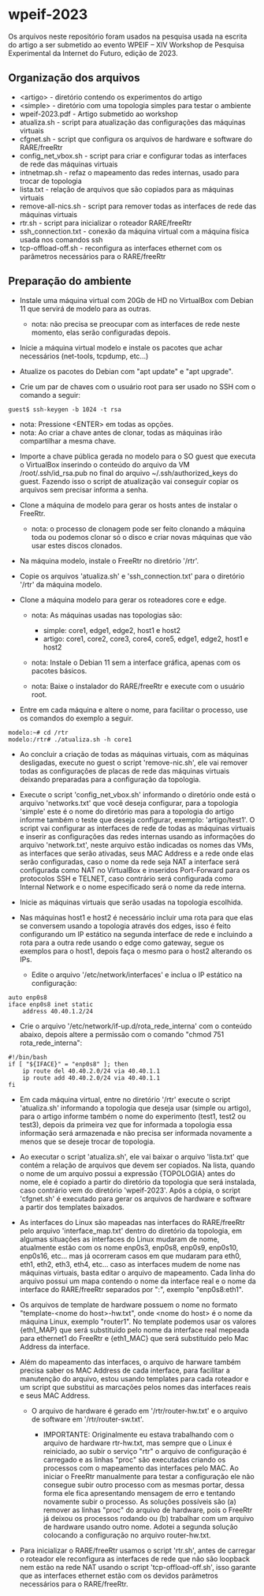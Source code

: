 # wpeif-2023

Os arquivos neste repositório foram usados na pesquisa usada na escrita do artigo a ser submetido ao evento WPEIF – XIV Workshop de Pesquisa Experimental da Internet do Futuro, edição de 2023.

## Organização dos arquivos

- \<artigo> - diretório contendo os experimentos do artigo
- \<simple> - diretório com uma topologia simples para testar o ambiente
- wpeif-2023.pdf - Artigo submetido ao workshop
- atualiza.sh - script para atualização das configurações das máquinas virtuais
- cfgnet.sh - script que configura os arquivos de hardware e software do RARE/freeRtr
- config_net_vbox.sh - script para criar e configurar todas as interfaces de rede das máquinas virtuais
- intnetmap.sh - refaz o mapeamento das redes internas, usado para trocar de topologia
- lista.txt - relação de arquivos que são copiados para as máquinas virtuais
- remove-all-nics.sh - script para remover todas as interfaces de rede das máquinas virtuais
- rtr.sh - script para inicializar o roteador RARE/freeRtr
- ssh_connection.txt - conexão da máquina virtual com a máquina física usada nos comandos ssh
- tcp-offload-off.sh - reconfigura as interfaces ethernet com os parâmetros necessários para o RARE/freeRtr

## Preparação do ambiente

* Instale uma máquina virtual com 20Gb de HD no VirtualBox com Debian 11 que servirá de modelo para as outras.

  - nota: não precisa se preocupar com as interfaces de rede neste momento, elas serão configuradas depois.


* Inicie a máquina virtual modelo e instale os pacotes que achar necessários (net-tools, tcpdump, etc...)

* Atualize os pacotes do Debian com "apt update" e "apt upgrade".

* Crie um par de chaves com o usuário root para ser usado no SSH com o comando a seguir:
```
guest$ ssh-keygen -b 1024 -t rsa
```
  - nota: Pressione \<ENTER\> em todas as opções.
  - nota: Ao criar a chave antes de clonar, todas as máquinas irão compartilhar a mesma chave.

* Importe a chave pública gerada no modelo para o SO guest que executa o VirtualBox inserindo o conteúdo do arquivo da VM /root/.ssh/id_rsa.pub no final do arquivo ~/.ssh/authorized_keys do guest. Fazendo isso o script de atualização vai conseguir copiar os arquivos sem precisar informa a senha.


* Clone a máquina de modelo para gerar os hosts antes de instalar o FreeRtr.

  - nota: o processo de clonagem pode ser feito clonando a máquina toda ou podemos clonar só o disco e criar novas máquinas que vão usar estes discos clonados.

  
* Na máquina modelo, instale o FreeRtr no diretório '/rtr'.


* Copie os arquivos 'atualiza.sh' e 'ssh_connection.txt' para o diretório '/rtr' da máquina modelo.


* Clone a máquina modelo para gerar os roteadores core e edge.

  - nota: As máquinas usadas nas topologias são:
    - simple: core1, edge1, edge2, host1 e host2
    - artigo: core1, core2, core3, core4, core5, edge1, edge2, host1 e host2

  - nota: Instale o Debian 11 sem a interface gráfica, apenas com os pacotes básicos.
  - nota: Baixe o instalador do RARE/freeRtr e execute com o usuário root.

* Entre em cada máquina e altere o nome, para facilitar o processo, use os comandos do exemplo a seguir.

```
modelo:~# cd /rtr
modelo:/rtr# ./atualiza.sh -h core1
```

* Ao concluir a criação de todas as máquinas virtuais, com as máquinas desligadas, execute no guest o script 'remove-nic.sh', ele vai remover todas as configurações de placas de rede das máquinas virtuais deixando preparadas para a configuração da topologia.


* Execute o script 'config_net_vbox.sh' informando o diretório onde está o arquivo 'networks.txt' que você deseja configurar, para a topologia 'simple' este é o nome do diretório mas para a topologia do artigo informe também o teste que deseja configurar, exemplo: 'artigo/test1'. O script vai configurar as interfaces de rede de todas as máquinas virtuais e inserir as configurações das redes internas usando as informações do arquivo 'network.txt', neste arquivo estão indicadas os nomes das VMs, as interfaces que serão ativadas, seus MAC Address e a rede onde elas serão configuradas, caso o nome da rede seja NAT a interface será configurada como NAT no VirtualBox e inseridos Port-Forward para os protocolos SSH e TELNET, caso contrário será configurada como Internal Network e o nome especificado será o nome da rede interna.


* Inicie as máquinas virtuais que serão usadas na topologia escolhida.


* Nas máquinas host1 e host2 é necessário incluir uma rota para que elas se conversem usando a topologia através dos edges, isso é feito configurando um IP estático na segunda interface de rede e incluindo a rota para a outra rede usando o edge como gateway, segue os exemplos para o host1, depois faça o mesmo para o host2 alterando os IPs.

  - Edite o arquivo '/etc/network/interfaces' e inclua o IP estático na configuração:
```
auto enp0s8
iface enp0s8 inet static
    address 40.40.1.2/24
```
  - Crie o arquivo '/etc/network/if-up.d/rota_rede_interna' com o conteúdo abaixo, depois altere a permissão com o comando "chmod 751 rota_rede_interna":
```
#!/bin/bash
if [ "${IFACE}" = "enp0s8" ]; then
    ip route del 40.40.2.0/24 via 40.40.1.1
    ip route add 40.40.2.0/24 via 40.40.1.1
fi
```


* Em cada máquina virtual, entre no diretório '/rtr' execute o script 'atualiza.sh' informando a topologia que deseja usar (simple ou artigo), para o artigo informe também o nome do experimento (test1, test2 ou test3), depois da primeira vez que for informada a topologia essa informação será armazenada e não precisa ser informada novamente a menos que se deseje trocar de topologia.


* Ao executar o script 'atualiza.sh', ele vai baixar o arquivo 'lista.txt' que contém a relação de arquivos que devem ser copiados. Na lista, quando o nome de um arquivo possui a expressão {TOPOLOGIA} antes do nome, ele é copiado a partir do diretório da topologia que será instalada, caso contrário vem do diretório 'wpeif-2023'. Após a cópia, o script 'cfgnet.sh' é executado para gerar os arquivos de hardware e software a partir dos templates baixados.


* As interfaces do Linux são mapeadas nas interfaces do RARE/freeRtr pelo arquivo 'interface_map.txt' dentro do diretório da topologia, em algumas situações as interfaces do Linux mudaram de nome, atualmente estão com os nome enp0s3, enp0s8, enp0s9, enp0s10, enp0s16, etc... mas já ocorreram casos em que mudaram para eth0, eth1, eth2, eth3, eth4, etc... caso as interfaces mudem de nome nas máquinas virtuais, basta editar o arquivo de mapeamento. Cada linha do arquivo possui um mapa contendo o nome da interface real e o nome da interface do RARE/freeRtr separados por ":", exemplo "enp0s8:eth1".


* Os arquivos de template de hardware possuem o nome no formato "template-\<nome do host\>-hw.txt", onde \<nome do host\> é o nome da máquina Linux, exemplo "router1". No template podemos usar os valores {eth1_MAP} que será substituído pelo nome da interface real mepeada para ethernet1 do FreeRtr e {eth1_MAC} que será substituído pelo Mac Address da interface.


* Além do mapeamento das interfaces, o arquivo de harware também precisa saber os MAC Address de cada interface, para facilitar a manutenção do arquivo, estou usando templates para cada roteador e um script que substitui as marcações pelos nomes das interfaces reais e seus MAC Address.

  - O arquivo de hardware é gerado em '/rtr/router-hw.txt' e o arquivo de software em '/rtr/router-sw.txt'.

    - IMPORTANTE: Originalmente eu estava trabalhando com o arquivo de hardware rtr-hw.txt, mas sempre que o Linux é reiniciado, ao subir o serviço "rtr" o arquivo de configuração é carregado e as linhas "proc" são executadas criando os processos com o mapeamento das interfaces pelo MAC. Ao iniciar o FreeRtr manualmente para testar a configuração ele não consegue subir outro processo com as mesmas portar, dessa forma ele fica apresentando mensagem de erro e tentando novamente subir o processo. As soluções possíveis são (a) remover as linhas "proc" do arquivo de hardware, pois o FreeRtr já deixou os processos rodando ou (b) trabalhar com um arquivo de hardware usando outro nome. Adotei a segunda solução colocando a configuração no arquivo router-hw.txt.


* Para inicializar o RARE/freeRtr usamos o script 'rtr.sh', antes de carregar o roteador ele reconfigura as interfaces de rede que não são loopback nem estão na rede NAT usando o script 'tcp-offload-off.sh', isso garante que as interfaces ethernet estão com os devidos parâmetros necessários para o RARE/freeRtr.
